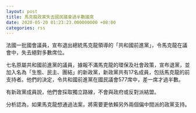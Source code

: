 ```yaml
---
layout: post
title: 馬克龍政黨失去國民議會過半數議席
date: 2020-05-20 01:23:23.000000000 +08:00
categories: rss
---
```


法國一批國會議員，宣布退出總統馬克龍領導的「共和國前進黨」，令馬克龍在議會中，失去絕對多數席位。

七名原屬共和國前進黨的議員，據報不滿馬克龍的環保及社會政策，宣布退黨，並加入名為「生態、民主、團結」的新政黨，新政黨共有17名成員，包括馬克龍的前支持者。他們的決定，令共和國前進黨在國民議會577席中，差一席才過半數。

有新政黨成員說，他們會採取獨立路線，不會與政府或反對派結盟。

分析認為，如果馬克龍想通過法案，將需要更依賴另外兩個偏中間派的政黨支持。
